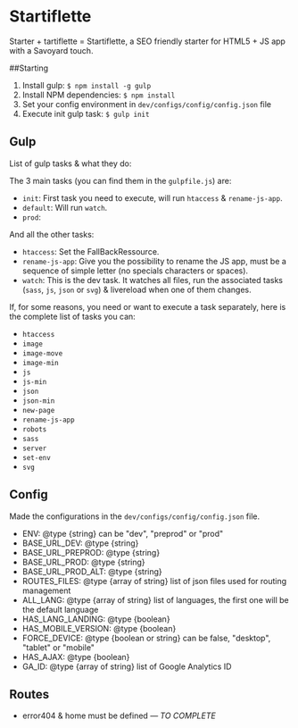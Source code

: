 # Startiflette
Starter + tartiflette = Startiflette, a SEO friendly starter for HTML5 + JS app with a Savoyard touch.


##Starting

1. Install gulp: `$ npm install -g gulp`
2. Install NPM dependencies: `$ npm install`
3. Set your config environment in `dev/configs/config/config.json` file
4. Execute init gulp task: `$ gulp init`



## Gulp
List of gulp tasks & what they do:

The 3 main tasks (you can find them in the `gulpfile.js`) are:

* `init`: First task you need to execute, will run `htaccess` & `rename-js-app`.
* `default`: Will run `watch`.
* `prod`: 

And all the other tasks:

* `htaccess`: Set the FallBackRessource.
* `rename-js-app`: Give you the possibility to rename the JS app, must be a sequence of simple letter (no specials characters or spaces).
* `watch`: This is the dev task. It watches all files, run the associated tasks (`sass`, `js`, `json` or `svg`) & livereload when one of them changes.

If, for some reasons, you need or want to execute a task separately, here is the complete list of tasks you can:

* `htaccess`
* `image`
* `image-move`
* `image-min`
* `js`
* `js-min`
* `json`
* `json-min`
* `new-page`
* `rename-js-app`
* `robots`
* `sass`
* `server`
* `set-env`
* `svg`



## Config
Made the configurations in the `dev/configs/config/config.json` file.

* ENV: @type {string} can be "dev", "preprod" or "prod"
* BASE_URL_DEV: @type {string}
* BASE_URL_PREPROD: @type {string}
* BASE_URL_PROD: @type {string}
* BASE_URL_PROD_ALT: @type {string}
* ROUTES_FILES: @type {array of string} list of json files used for routing management
* ALL_LANG: @type {array of string} list of languages, the first one will be the default language
* HAS_LANG_LANDING: @type {boolean}
* HAS_MOBILE_VERSION: @type {boolean}
* FORCE_DEVICE: @type {boolean or string} can be false, "desktop", "tablet" or "mobile"
* HAS_AJAX: @type {boolean}
* GA_ID: @type {array of string} list of Google Analytics ID



## Routes

* error404 & home must be defined *— TO COMPLETE*